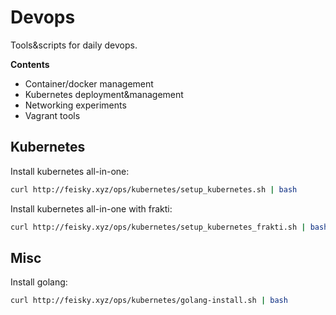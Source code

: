 # Devops

Tools&scripts for daily devops.

**Contents**

- Container/docker management
- Kubernetes deployment&management
- Networking experiments
- Vagrant tools

## Kubernetes

Install kubernetes all-in-one:

```sh
curl http://feisky.xyz/ops/kubernetes/setup_kubernetes.sh | bash
```

Install kubernetes all-in-one with frakti:

```sh
curl http://feisky.xyz/ops/kubernetes/setup_kubernetes_frakti.sh | bash
```

## Misc

Install golang:

```sh
curl http://feisky.xyz/ops/kubernetes/golang-install.sh | bash
```
